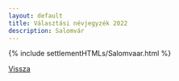 ```yaml
---
layout: default
title: Választási névjegyzék 2022
description: Salomvár
---
```


{% include settlementHTMLs/Salomvaar.html %}

[Vissza](../)